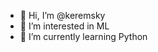 - 👋 Hi, I’m @keremsky
- 👀 I’m interested in ML
- 🌱 I’m currently learning Python

<!---
keremdzan/keremdzan is a ✨ special ✨ repository because its `README.md` (this file) appears on your GitHub profile.
You can click the Preview link to take a look at your changes.
--->
